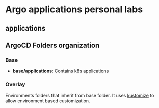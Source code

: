 # Argo applications personal labs

## applications

## ArgoCD Folders organization

### Base

- **base/applications**: Contains k8s applications

### Overlay

Environments folders that inherit from base folder. It uses [kustomize](https://github.com/kubernetes-sigs/kustomize) to allow environment based customization.
